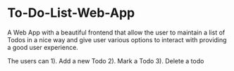 # To-Do-List-Web-App
A Web App with a beautiful frontend that allow the user to maintain 
a list of Todos in a nice way and give user various options to 
interact with providing a good user experience.

The users can
1). Add a new Todo
2). Mark a Todo
3). Delete a todo
